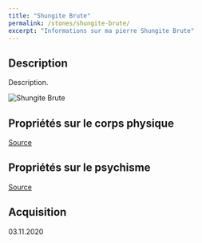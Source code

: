 ```yaml
---
title: "Shungite Brute"
permalink: /stones/shungite-brute/
excerpt: "Informations sur ma pierre Shungite Brute"
---
```


## Description
Description.

![Shungite Brute](/images/stones//images/ShungiteBrute_AgeDePierre_20201103.jpg "Shungite Brute")

## Propriétés sur le corps physique


[Source](https://)


## Propriétés sur le psychisme


[Source](https://)

## Acquisition


03.11.2020
